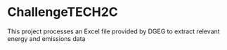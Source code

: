 # ChallengeTECH2C
This project processes an Excel file provided by DGEG to extract relevant energy and emissions data
